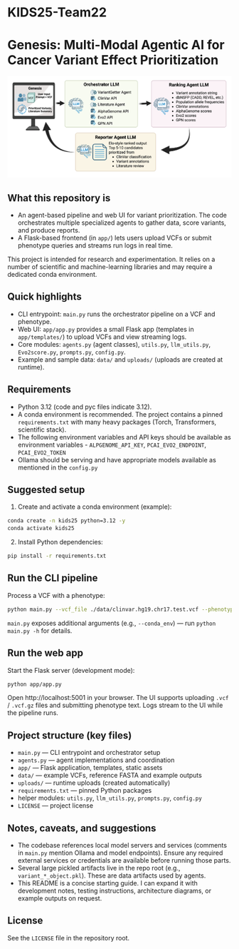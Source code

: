 
# KIDS25-Team22

# Genesis: Multi-Modal Agentic AI for Cancer Variant Effect Prioritization

![Alt text](assets/genesis_summary.png)


## What this repository is

- An agent-based pipeline and web UI for variant prioritization. The code orchestrates multiple specialized agents to gather data, score variants, and produce reports.
- A Flask-based frontend (in `app/`) lets users upload VCFs or submit phenotype queries and streams run logs in real time.

This project is intended for research and experimentation. It relies on a number of scientific and machine-learning libraries and may require a dedicated conda environment.

## Quick highlights

- CLI entrypoint: `main.py` runs the orchestrator pipeline on a VCF and phenotype.
- Web UI: `app/app.py` provides a small Flask app (templates in `app/templates/`) to upload VCFs and view streaming logs.
- Core modules: `agents.py` (agent classes), `utils.py`, `llm_utils.py`, `Evo2score.py`, `prompts.py`, `config.py`.
- Example and sample data: `data/` and `uploads/` (uploads are created at runtime).

## Requirements

- Python 3.12 (code and pyc files indicate 3.12).
- A conda environment is recommended. The project contains a pinned `requirements.txt` with many heavy packages (Torch, Transformers, scientific stack).
- The following environment variables and API keys should be available as environment variables - `ALPGENOME_API_KEY`, `PCAI_EVO2_ENDPOINT`, `PCAI_EVO2_TOKEN`
- Ollama should be serving and have appropriate models available as mentioned in the `config.py`


## Suggested setup

1. Create and activate a conda environment (example):

```bash
conda create -n kids25 python=3.12 -y
conda activate kids25
```

2. Install Python dependencies:

```bash
pip install -r requirements.txt
```


## Run the CLI pipeline

Process a VCF with a phenotype:

```bash
python main.py --vcf_file ./data/clinvar.hg19.chr17.test.vcf --phenotype "breast cancer"
```

`main.py` exposes additional arguments (e.g., `--conda_env`) — run `python main.py -h` for details.

## Run the web app

Start the Flask server (development mode):

```bash
python app/app.py
```

Open http://localhost:5001 in your browser. The UI supports uploading `.vcf` / `.vcf.gz` files and submitting phenotype text. Logs stream to the UI while the pipeline runs.

## Project structure (key files)

- `main.py` — CLI entrypoint and orchestrator setup
- `agents.py` — agent implementations and coordination
- `app/` — Flask application, templates, static assets
- `data/` — example VCFs, reference FASTA and example outputs
- `uploads/` — runtime uploads (created automatically)
- `requirements.txt` — pinned Python packages
- helper modules: `utils.py`, `llm_utils.py`, `prompts.py`, `config.py`
- `LICENSE` — project license

## Notes, caveats, and suggestions

- The codebase references local model servers and services (comments in `main.py` mention Ollama and model endpoints). Ensure any required external services or credentials are available before running those parts.
- Several large pickled artifacts live in the repo root (e.g., `variant_*_object.pkl`). These are data artifacts used by agents.
- This README is a concise starting guide. I can expand it with development notes, testing instructions, architecture diagrams, or example outputs on request.

## License

See the `LICENSE` file in the repository root.
